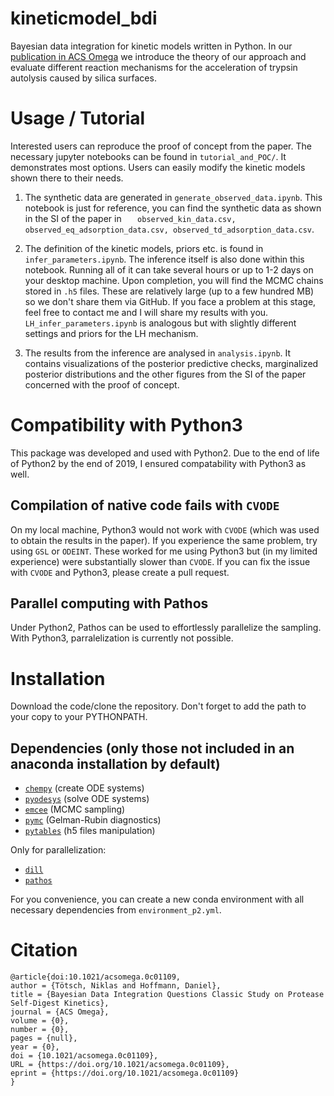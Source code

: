 # kineticmodel_bdi
Bayesian data integration for kinetic models written in Python.
In our [publication in ACS Omega](https://pubs.acs.org/doi/10.1021/acsomega.0c01109) we introduce the theory of our approach and evaluate different reaction mechanisms for the acceleration of trypsin autolysis caused by silica surfaces.

# Usage / Tutorial

Interested users can reproduce the proof of concept from the paper. 
The necessary jupyter notebooks can be found in `tutorial_and_POC/`. 
It demonstrates most options.
Users can easily modify the kinetic models shown there to their needs.

1. The synthetic data are generated in `generate_observed_data.ipynb`. 
This notebook is just for reference, you can find the synthetic data as shown in the SI of the paper in ` 	observed_kin_data.csv, observed_eq_adsorption_data.csv, observed_td_adsorption_data.csv`.

2. The definition of the kinetic models, priors etc. is found in `infer_parameters.ipynb`.
The inference itself is also done within this notebook.
Running all of it can take several hours or up to 1-2 days on your desktop machine.
Upon completion, you will find the MCMC chains stored in `.h5` files. 
These are relatively large (up to a few hundred MB) so we don't share them via GitHub.
If you face a problem at this stage, feel free to contact me and I will share my results with you.
`LH_infer_parameters.ipynb` is analogous but with slightly different settings and priors for the LH mechanism.

3. The results from the inference are analysed in `analysis.ipynb`.
It contains visualizations of the posterior predictive checks, marginalized posterior distributions and the other figures from the SI of the paper concerned with the proof of concept.

# Compatibility with Python3

This package was developed and used with Python2. 
Due to the end of life of Python2 by the end of 2019, I ensured compatability with Python3 as well.

## Compilation of native code fails with `CVODE`

On my local machine, Python3 would not work with `CVODE` (which was used to obtain the results in the paper).
If you experience the same problem, try using `GSL` or `ODEINT`.
These worked for me using Python3 but (in my limited experience) were substantially slower than `CVODE`. 
If you can fix the issue with `CVODE` and Python3, please create a pull request.

## Parallel computing with Pathos

Under Python2, Pathos can be used to effortlessly parallelize the sampling.
With Python3, parralelization is currently not possible.

# Installation

Download the code/clone the repository. Don't forget to add the path to your copy to your PYTHONPATH.

## Dependencies (only those not included in an anaconda installation by default)

* [`chempy`](https://github.com/bjodah/chempy) (create ODE systems)
* [`pyodesys`](https://github.com/bjodah/pyodesys) (solve ODE systems)
* [`emcee`](https://github.com/dfm/emcee) (MCMC sampling)
* [`pymc`](https://github.com/pymc-devs/pymc) (Gelman-Rubin diagnostics)
* [`pytables`](http://www.pytables.org/) (h5 files manipulation)

Only for parallelization:
* [`dill`](https://github.com/uqfoundation/dill)
* [`pathos`](https://github.com/uqfoundation/pathos)

For you convenience, you can create a new conda environment with all necessary dependencies from `environment_p2.yml`.

# Citation


```
@article{doi:10.1021/acsomega.0c01109,
author = {Tötsch, Niklas and Hoffmann, Daniel},
title = {Bayesian Data Integration Questions Classic Study on Protease Self-Digest Kinetics},
journal = {ACS Omega},
volume = {0},
number = {0},
pages = {null},
year = {0},
doi = {10.1021/acsomega.0c01109},
URL = {https://doi.org/10.1021/acsomega.0c01109},
eprint = {https://doi.org/10.1021/acsomega.0c01109}
}
```
